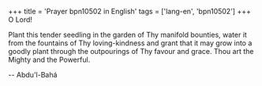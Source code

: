 +++
title = 'Prayer bpn10502 in English'
tags = ['lang-en', 'bpn10502']
+++
O Lord! 
 
Plant this tender seedling in the garden of Thy manifold bounties, water it from the fountains of Thy loving-kindness and grant that it may grow into a goodly plant through the outpourings of Thy favour and grace. 
Thou art the Mighty and the Powerful.

-- Abdu'l-Bahá
